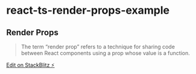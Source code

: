 # react-ts-render-props-example

## Render Props

> The term “render prop” refers to a technique for sharing code between React components using a prop whose value is a function.



[Edit on StackBlitz ⚡️](https://stackblitz.com/edit/react-ts-hgk2zq)
